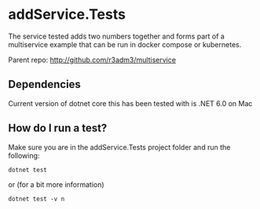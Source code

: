 # addService.Tests

The service tested adds two numbers together and forms part of a multiservice example that can be run in docker compose or kubernetes.

Parent repo: <http://github.com/r3adm3/multiservice>

## Dependencies

Current version of dotnet core this has been tested with is .NET  6.0 on Mac

## How do I run a test?

Make sure you are in the addService.Tests project folder and run the following:

```dotnetcore
dotnet test
```

or (for a bit more information)

```dotnetcore
dotnet test -v n
```

